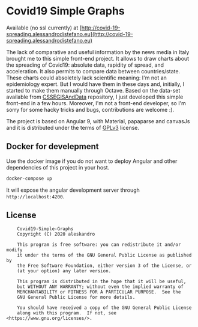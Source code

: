 # Covid19 Simple Graphs

Available (no ssl currently) at [http://covid-19-spreading.alessandrodistefano.eu](http://covid-19-spreading.alessandrodistefano.eu)

The lack of comparative and useful information by the news media in Italy brought me to this simple front-end project.
It allows to draw charts about the spreading of Covid19: absolute data, rapidity of spread, and acceleration. It also permits to compare data between countries/state.
These charts could absoletely lack scientific meaning: I'm not an epidemiology expert. But I would have them in these days and, initially, I started to make them manually through Octave. Based on the data-set available from [CSSEGISAndData](https://github.com/CSSEGISandData/COVID-19) repository, I just developed this simple front-end in a few hours.
Moreover, I'm not a front-end developer, so I'm sorry for some hacky tricks and bugs, contributions are welcome :).

The project is based on Angular 9, with Material, papaparse and canvasJs and it is distributed under the terms of [GPLv3](https://www.gnu.org/licenses/gpl-3.0.en.html) license.



## Docker for develepment

Use the docker image if you do not want to deploy Angular and other dependencies of this project in your host.

```bash
docker-compose up
```

It will expose the angular development server through `http://localhost:4200`.

## License
```
    Covid19-Simple-Graphs
    Copyright (C) 2020 aleskandro

    This program is free software: you can redistribute it and/or modify
    it under the terms of the GNU General Public License as published by
    the Free Software Foundation, either version 3 of the License, or
    (at your option) any later version.

    This program is distributed in the hope that it will be useful,
    but WITHOUT ANY WARRANTY; without even the implied warranty of
    MERCHANTABILITY or FITNESS FOR A PARTICULAR PURPOSE.  See the
    GNU General Public License for more details.

    You should have received a copy of the GNU General Public License
    along with this program.  If not, see <https://www.gnu.org/licenses/>.
```
